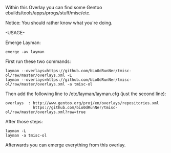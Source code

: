 Within this Overlay you can find some Gentoo ebuilds/tools/apps/progs/stuff/misc/etc.

Notice: You should rather know what you're doing.

-USAGE-

Emerge Layman:

    emerge -av layman

First run these two commands:

    layman --overlays=https://github.com/bLo0dRunNer/tmisc-ol/raw/master/overlays.xml -L
    layman --overlays=https://github.com/bLo0dRunNer/tmisc-ol/raw/master/overlays.xml -a tmisc-ol

Then add the following line to /etc/layman/layman.cfg (just the second line):

    overlays  : http://www.gentoo.org/proj/en/overlays/repositories.xml
                https://github.com/bLo0dRunNer/tmisc-ol/raw/master/overlays.xml?raw=true

After those steps:

    layman -L
    layman -a tmisc-ol

Afterwards you can emerge everything from this overlay.
